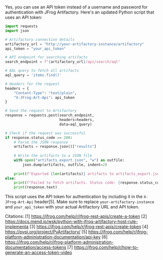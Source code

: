 Yes, you can use an API token instead of a username and password for authentication with JFrog Artifactory. Here's an updated Python script that uses an API token:

```python
import requests
import json

# Artifactory connection details
artifactory_url = "http://your-artifactory-instance/artifactory"
api_token = "your_api_token"

# API endpoint for searching artifacts
search_endpoint = f"{artifactory_url}/api/search/aql"

# AQL query to fetch all artifacts
aql_query = 'items.find()'

# Headers for the request
headers = {
    "Content-Type": "text/plain",
    "X-JFrog-Art-Api": api_token
}

# Send the request to Artifactory
response = requests.post(search_endpoint, 
                         headers=headers, 
                         data=aql_query)

# Check if the request was successful
if response.status_code == 200:
    # Parse the JSON response
    artifacts = response.json()["results"]
    
    # Write the artifacts to a JSON file
    with open("artifacts_export.json", "w") as outfile:
        json.dump(artifacts, outfile, indent=2)
    
    print(f"Exported {len(artifacts)} artifacts to artifacts_export.json")
else:
    print(f"Failed to fetch artifacts. Status code: {response.status_code}")
    print(response.text)
```

This script uses the API token for authentication by including it in the `X-JFrog-Art-Api` header[5]. Make sure to replace `your-artifactory-instance` and `your_api_token` with your actual Artifactory URL and API token.

Citations:
[1] https://jfrog.com/help/r/jfrog-rest-apis/create-a-token
[2] https://docs.mend.io/wsk/python-with-jfrog-artifactory-host-rule-implementa
[3] https://jfrog.com/help/r/jfrog-rest-apis/create-token
[4] https://pypi.org/project/PyArtifactory/
[5] https://jfrog.com/help/r/jfrog-platform-administration-documentation/api-key
[6] https://jfrog.com/help/r/jfrog-platform-administration-documentation/access-tokens
[7] https://jfrog.com/help/r/how-to-generate-an-access-token-video
